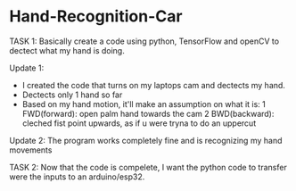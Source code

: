 # Hand-Recognition-Car

TASK 1:
Basically create a code using python, TensorFlow and openCV to dectect what my hand is doing.

Update 1:
- I created the code that turns on my laptops cam and dectects my hand.
- Dectects only 1 hand so far
- Based on my hand motion, it'll make an assumption on what it is:
    1 FWD(forward): open palm hand towards the cam
    2 BWD(backward): cleched fist point upwards, as if u were tryna to do an uppercut

Update 2:
The program works completely fine and is recognizing my hand movements 

TASK 2:
Now that the code is compelete, I want the python code to transfer were the inputs to an arduino/esp32.

